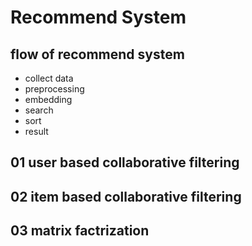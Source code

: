 # Recommend System

## flow of recommend system
- collect data
- preprocessing
- embedding
- search
- sort
- result

## 01 user based collaborative filtering

## 02 item based collaborative filtering

## 03 matrix factrization

